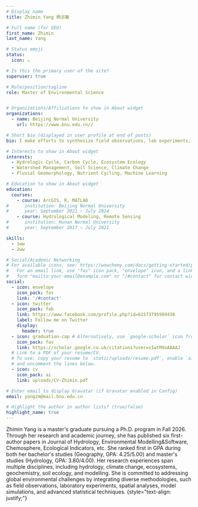 ```yaml
---
# Display name
title: Zhimin Yang 杨志敏

# Full name (for SEO)
first_name: Zhimin
last_name: Yang

# Status emoji
status:
  icon: ☕️

# Is this the primary user of the site?
superuser: true

# Role/position/tagline
role: Master of Environmental Science


# Organizations/Affiliations to show in About widget
organizations:
  - name: Beijing Normal University
    url: https://www.bnu.edu.cn//

# Short bio (displayed in user profile at end of posts)
bio: I make efforts to synthesize field observations, lab experiments, model simulations, machine-learning, and other statistical approaches to understand global environmental issues.

# Interests to show in About widget
interests:
  - Hydrologic Cycle, Carbon Cycle, Ecosystem Ecology
  - Watershed Management, Soil Science, Climate Change
  - Fluvial Geomorphology, Nutrient Cycling, Machine Learning

# Education to show in About widget
education:
  courses:
    - course: ArcGIS, R, MATLAB
#      institution: Beijing Normal University
#      year: September 2021 – July 2024
    - course: Hydrological Modeling, Remote Sensing
#      institution: Hunan Normal University
#      year: September 2017 – July 2021

skills: 
  - 1ww
  - 2ww

# Social/Academic Networking
# For available icons, see: https://wowchemy.com/docs/getting-started/page-builder/#icons
#   For an email link, use "fas" icon pack, "envelope" icon, and a link in the
#   form "mailto:your-email@example.com" or "/#contact" for contact widget.
social:
  - icon: envelope
    icon_pack: fas
    link: '/#contact'
  - icon: twitter
    icon_pack: fab
    link: https://www.facebook.com/profile.php?id=61573795989438
    label: Follow me on Twitter
    display:
      header: true
  - icon: graduation-cap # Alternatively, use `google-scholar` icon from `ai` icon pack
    icon_pack: fas
    link: https://scholar.google.co.uk/citations?user=sIwtMXoAAAAJ
  # Link to a PDF of your resume/CV.
  # To use: copy your resume to `static/uploads/resume.pdf`, enable `ai` icons in `params.yaml`,
  # and uncomment the lines below.
  - icon: cv
    icon_pack: ai
    link: uploads/CV-Zhimin.pdf

# Enter email to display Gravatar (if Gravatar enabled in Config)
email: yangzm@mail.bnu.edu.cn

# Highlight the author in author lists? (true/false)
highlight_name: true
---
```



Zhimin Yang is a master's graduate pursuing a Ph.D. program in Fall 2026. Through her research and academic journey, she has published six first-author papers in Journal of Hydrology, Environmental Modelling&Software, Chemosphere, Ecological Indicators, etc. She ranked first in GPA during both her bachelor's studies (Geography, GPA: 4.25/5.00) and master's studies (Hydrology, GPA: 3.80/4.00). Her research experiences span multiple disciplines, including hydrology, climate change, ecosystems, geochemistry, soil ecology, and modelling. She is committed to addressing global environmental challenges by integrating diverse methodologies, such as field observations, laboratory experiments, spatial analyses, model simulations, and advanced statistical techniques.
{style="text-align: justify;"}

